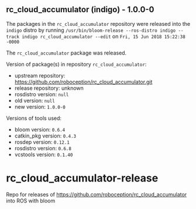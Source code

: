 ## rc_cloud_accumulator (indigo) - 1.0.0-0

The packages in the `rc_cloud_accumulator` repository were released into the `indigo` distro by running `/usr/bin/bloom-release --ros-distro indigo --track indigo rc_cloud_accumulator --edit` on `Fri, 15 Jun 2018 15:22:38 -0000`

The `rc_cloud_accumulator` package was released.

Version of package(s) in repository `rc_cloud_accumulator`:

- upstream repository: https://github.com/roboception/rc_cloud_accumulator.git
- release repository: unknown
- rosdistro version: `null`
- old version: `null`
- new version: `1.0.0-0`

Versions of tools used:

- bloom version: `0.6.4`
- catkin_pkg version: `0.4.3`
- rosdep version: `0.12.1`
- rosdistro version: `0.6.8`
- vcstools version: `0.1.40`


# rc_cloud_accumulator-release
Repo for releases of https://github.com/roboception/rc_cloud_accumulator into ROS with bloom
